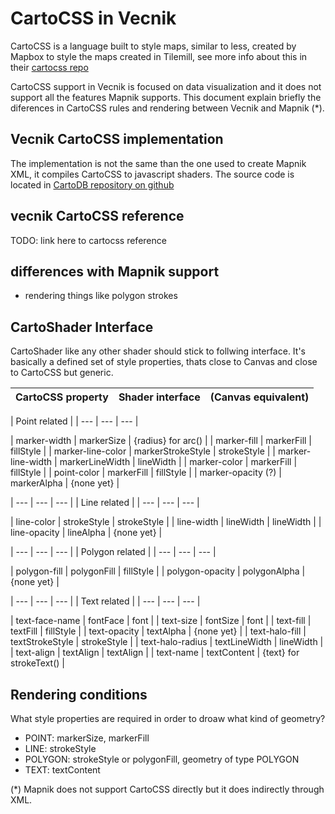 
# CartoCSS in Vecnik

CartoCSS is a language built to style maps, similar to less, created by Mapbox to style the maps
created in Tilemill, see more info about this in their [cartocss repo](https://github.com/mapbox/carto)

CartoCSS support in Vecnik is focused on data visualization and it does not support all the features
Mapnik supports. This document explain briefly the diferences in CartoCSS rules and rendering
between Vecnik and Mapnik (*).


## Vecnik CartoCSS implementation

The implementation is not the same than the one used to create Mapnik XML, it compiles CartoCSS to
javascript shaders. The source code is located in [CartoDB repository on
github](https://github.com/cartodb/carto)


## vecnik CartoCSS reference

TODO: link here to cartocss reference


## differences with Mapnik support

- rendering things like polygon strokes


## CartoShader Interface

CartoShader like any other shader should stick to follwing interface.
It's basically a defined set of style properties, thats close to Canvas and close to CartoCSS but generic.


| CartoCSS property | Shader interface | (Canvas equivalent) |
| --- | --- | --- |

| Point related |
| --- | --- | --- |

| marker-width | markerSize | {radius} for arc() |
| marker-fill | markerFill | fillStyle |
| marker-line-color | markerStrokeStyle | strokeStyle |
| marker-line-width | markerLineWidth | lineWidth |
| marker-color | markerFill | fillStyle |
| point-color | markerFill | fillStyle |
| marker-opacity (?) | markerAlpha | {none yet} |

| --- | --- | --- |
| Line related |
| --- | --- | --- |

| line-color | strokeStyle | strokeStyle |
| line-width | lineWidth | lineWidth |
| line-opacity | lineAlpha | {none yet} |

| --- | --- | --- |
| Polygon related |
| --- | --- | --- |

| polygon-fill | polygonFill | fillStyle |
| polygon-opacity | polygonAlpha | {none yet} |

| --- | --- | --- |
| Text related |
| --- | --- | --- |

| text-face-name | fontFace | font |
| text-size | fontSize | font |
| text-fill | textFill | fillStyle |
| text-opacity | textAlpha | {none yet} |
| text-halo-fill | textStrokeStyle | strokeStyle |
| text-halo-radius | textLineWidth | lineWidth |
| text-align | textAlign | textAlign |
| text-name | textContent | {text} for strokeText() |


## Rendering conditions

What style properties are required in order to droaw what kind of geometry?

- POINT: markerSize, markerFill
- LINE: strokeStyle
- POLYGON: strokeStyle or polygonFill, geometry of type POLYGON
- TEXT: textContent

(*) Mapnik does not support CartoCSS directly but it does indirectly through XML.
